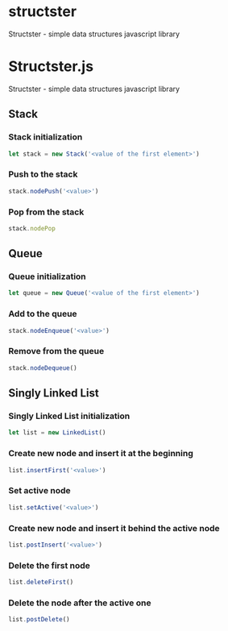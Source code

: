 # structster
Structster - simple data structures javascript library

# Structster.js
Structster - simple data structures javascript library

## Stack
### Stack initialization
```javascript
let stack = new Stack('<value of the first element>')
```
### Push to the stack
```javascript
stack.nodePush('<value>')
```
### Pop from the stack
```javascript
stack.nodePop
```

## Queue
### Queue initialization
```javascript
let queue = new Queue('<value of the first element>')
```
### Add to the queue
```javascript
stack.nodeEnqueue('<value>')
```

### Remove from the queue
```javascript
stack.nodeDequeue()
```

## Singly Linked List
### Singly Linked List initialization
```javascript
let list = new LinkedList()
```
### Create new node and insert it at the beginning
```javascript
list.insertFirst('<value>')
```
### Set active node
```javascript
list.setActive('<value>')
```
### Create new node and insert it behind the active node
```javascript
list.postInsert('<value>')
```
### Delete the first node
```javascript
list.deleteFirst()
```
### Delete the node after the active one
```javascript
list.postDelete()
```
